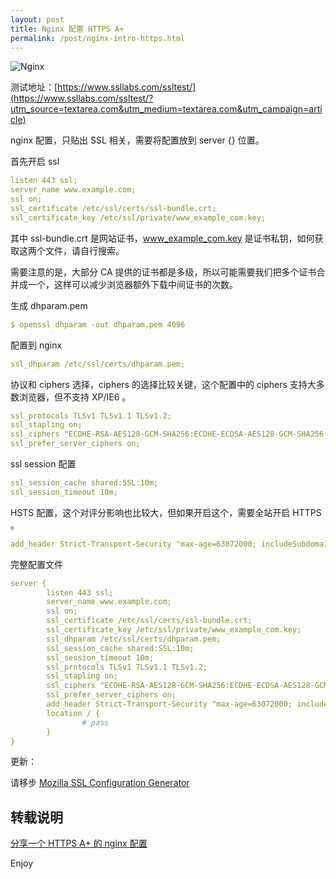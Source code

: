 ```yaml
---
layout: post
title: Nginx 配置 HTTPS A+
permalink: /post/nginx-intro-https.html
---
```


![Nginx](https://cdn.jsdelivr.net/gh/ailsio/hello-blog@main/static/nginx-intro-https/nginx-intro-https-1.png)

<!--more-->

测试地址：[https://www.ssllabs.com/ssltest/](https://www.ssllabs.com/ssltest/?utm_source=textarea.com&utm_medium=textarea.com&utm_campaign=article)

nginx 配置，只贴出 SSL 相关，需要将配置放到 server {} 位置。

首先开启 ssl

```yml
listen 443 ssl;
server_name www.example.com;
ssl on;
ssl_certificate /etc/ssl/certs/ssl-bundle.crt;
ssl_certificate_key /etc/ssl/private/www_example_com.key;
```

其中 ssl-bundle.crt 是网站证书，www_example_com.key 是证书私钥，如何获取这两个文件，请自行搜索。

需要注意的是，大部分 CA 提供的证书都是多级，所以可能需要我们把多个证书合并成一个，这样可以减少浏览器额外下载中间证书的次数。

生成 dhparam.pem

```yml
$ openssl dhparam -out dhparam.pem 4096
```

配置到 nginx

```yml
ssl_dhparam /etc/ssl/certs/dhparam.pem;
```

协议和 ciphers 选择，ciphers 的选择比较关键，这个配置中的 ciphers 支持大多数浏览器，但不支持 XP/IE6 。

```yml
ssl_protocols TLSv1 TLSv1.1 TLSv1.2;
ssl_stapling on;
ssl_ciphers "ECDHE-RSA-AES128-GCM-SHA256:ECDHE-ECDSA-AES128-GCM-SHA256:ECDHE-RSA-AES256-GCM-SHA384:ECDHE-ECDSA-AES256-GCM-SHA384:ECDHE-RSA-AES128-SHA256:ECDHE-ECDSA-AES128-SHA256:ECDHE-RSA-AES128-SHA:ECDHE-ECDSA-AES128-SHA:ECDHE-RSA-AES256-SHA384:ECDHE-ECDSA-AES256-SHA384:ECDHE-RSA-AES256-SHA:ECDHE-ECDSA-AES256-SHA:AES128-GCM-SHA256:AES256-GCM-SHA384:AES128-SHA256:AES256-SHA256:AES128-SHA:AES256-SHA:AES:CAMELLIA:DES-CBC3-SHA:!aNULL:!eNULL:!EXPORT:!DES:!RC4:!MD5:!PSK:!aECDH:!EDH-DSS-DES-CBC3-SHA:!EDH-RSA-DES-CBC3-SHA:!KRB5-DES-CBC3-SHA";
ssl_prefer_server_ciphers on;
```

ssl session 配置

```yml
ssl_session_cache shared:SSL:10m;
ssl_session_timeout 10m;
```

HSTS 配置，这个对评分影响也比较大，但如果开启这个，需要全站开启 HTTPS 。

```yml
add_header Strict-Transport-Security "max-age=63072000; includeSubdomains; preload";
```

完整配置文件

```yml
server {
        listen 443 ssl;
        server_name www.example.com;
        ssl on;
        ssl_certificate /etc/ssl/certs/ssl-bundle.crt;
        ssl_certificate_key /etc/ssl/private/www_example_com.key;
        ssl_dhparam /etc/ssl/certs/dhparam.pem;
        ssl_session_cache shared:SSL:10m;
        ssl_session_timeout 10m;
        ssl_protocols TLSv1 TLSv1.1 TLSv1.2;
        ssl_stapling on;
        ssl_ciphers "ECDHE-RSA-AES128-GCM-SHA256:ECDHE-ECDSA-AES128-GCM-SHA256:ECDHE-RSA-AES256-GCM-SHA384:ECDHE-ECDSA-AES256-GCM-SHA384:ECDHE-RSA-AES128-SHA256:ECDHE-ECDSA-AES128-SHA256:ECDHE-RSA-AES128-SHA:ECDHE-ECDSA-AES128-SHA:ECDHE-RSA-AES256-SHA384:ECDHE-ECDSA-AES256-SHA384:ECDHE-RSA-AES256-SHA:ECDHE-ECDSA-AES256-SHA:AES128-GCM-SHA256:AES256-GCM-SHA384:AES128-SHA256:AES256-SHA256:AES128-SHA:AES256-SHA:AES:CAMELLIA:DES-CBC3-SHA:!aNULL:!eNULL:!EXPORT:!DES:!RC4:!MD5:!PSK:!aECDH:!EDH-DSS-DES-CBC3-SHA:!EDH-RSA-DES-CBC3-SHA:!KRB5-DES-CBC3-SHA";
        ssl_prefer_server_ciphers on;
        add_header Strict-Transport-Security "max-age=63072000; includeSubdomains; preload";
        location / {
                # pass
        }
}
```

更新：

请移步 [Mozilla SSL Configuration Generator](https://mozilla.github.io/server-side-tls/ssl-config-generator/?utm_source=textarea.com&utm_medium=textarea.com&utm_campaign=article)

## 转载说明

[分享一个 HTTPS A+ 的 nginx 配置](https://www.textarea.com/zhicheng/fenxiang-yige-https-a-di-nginx-peizhi-320/)

Enjoy
